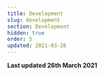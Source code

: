 ```yaml
---
title: Development
slug: development
section: Development
hidden: true
order: 5
updated: 2021-03-26
---
```


**Last updated 26th March 2021**

